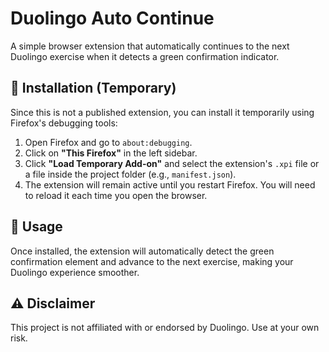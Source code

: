 # Duolingo Auto Continue

A simple browser extension that automatically continues to the next Duolingo exercise when it detects a green confirmation indicator.

## 🔧 Installation (Temporary)

Since this is not a published extension, you can install it temporarily using Firefox's debugging tools:

1. Open Firefox and go to `about:debugging`.  
2. Click on **"This Firefox"** in the left sidebar.  
3. Click **"Load Temporary Add-on"** and select the extension's `.xpi` file or a file inside the project folder (e.g., `manifest.json`).  
4. The extension will remain active until you restart Firefox. You will need to reload it each time you open the browser.

## 🚀 Usage

Once installed, the extension will automatically detect the green confirmation element and advance to the next exercise, making your Duolingo experience smoother.

## ⚠️ Disclaimer

This project is not affiliated with or endorsed by Duolingo. Use at your own risk.
